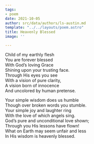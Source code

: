 ```yaml
---
tags:
- poem
date: 2021-10-05
author: src/data/authors/ls-austin.md
template: "../../layouts/poem.astro"
title: Heavenly Blessed
image: ''

---
```

Child of my earthly flesh  
You are forever blessed  
With God’s loving Grace  
Shining upon your trusting face.  
Through His eyes you see  
With a vision of pure clarity,  
A vision born of innocence  
And uncolored by human pretense.

Your simple wisdom does us humble  
Though over broken words you stumble.  
Your simple joy and laughter ring  
With the love of which angels sing.  
God’s pure and unconditional love shown;  
Through you His lessons have flown!  
What on Earth may seem unfair and less  
In His wisdom is heavenly blessed.